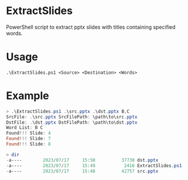 # ExtractSlides
PowerShell script to extract pptx slides with titles containing specified words.

# Usage
```
.\ExtractSlides.ps1 <Source> <Destination> <Words>
```

# Example
```powershell
> .\ExtractSlides.ps1 .\src.pptx .\dst.pptx B,C
SrcFile: .\src.pptx SrcFilePath: \path\to\src.pptx
DstFile: .\dst.pptx DstFilePath: \path\to\dst.pptx
Word List: B C
Found!!! Slide: 4
Found!!! Slide: 7
Found!!! Slide: 8

> dir
-a----        2023/07/17     15:50          37730 dst.pptx
-a----        2023/07/17     15:49           2416 ExtractSlides.ps1
-a----        2023/07/17     15:48          42757 src.pptx
```